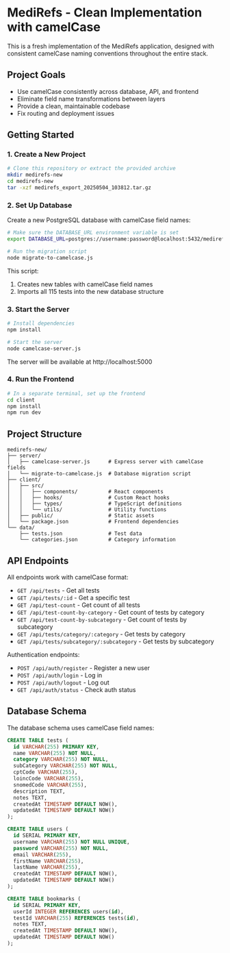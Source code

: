 # MediRefs - Clean Implementation with camelCase

This is a fresh implementation of the MediRefs application, designed with consistent camelCase naming conventions throughout the entire stack.

## Project Goals

- Use camelCase consistently across database, API, and frontend
- Eliminate field name transformations between layers
- Provide a clean, maintainable codebase
- Fix routing and deployment issues

## Getting Started

### 1. Create a New Project

```bash
# Clone this repository or extract the provided archive
mkdir medirefs-new
cd medirefs-new
tar -xzf medirefs_export_20250504_103812.tar.gz
```

### 2. Set Up Database

Create a new PostgreSQL database with camelCase field names:

```bash
# Make sure the DATABASE_URL environment variable is set
export DATABASE_URL=postgres://username:password@localhost:5432/medirefs_new

# Run the migration script
node migrate-to-camelcase.js
```

This script:
1. Creates new tables with camelCase field names
2. Imports all 115 tests into the new database structure

### 3. Start the Server

```bash
# Install dependencies
npm install

# Start the server
node camelcase-server.js
```

The server will be available at http://localhost:5000

### 4. Run the Frontend

```bash
# In a separate terminal, set up the frontend
cd client
npm install
npm run dev
```

## Project Structure

```
medirefs-new/
├── server/
│   ├── camelcase-server.js      # Express server with camelCase fields
│   └── migrate-to-camelcase.js  # Database migration script
├── client/
│   ├── src/
│   │   ├── components/          # React components
│   │   ├── hooks/               # Custom React hooks
│   │   ├── types/               # TypeScript definitions
│   │   └── utils/               # Utility functions
│   ├── public/                  # Static assets
│   └── package.json             # Frontend dependencies
└── data/
    ├── tests.json               # Test data
    └── categories.json          # Category information
```

## API Endpoints

All endpoints work with camelCase format:

- `GET /api/tests` - Get all tests
- `GET /api/tests/:id` - Get a specific test
- `GET /api/test-count` - Get count of all tests
- `GET /api/test-count-by-category` - Get count of tests by category
- `GET /api/test-count-by-subcategory` - Get count of tests by subcategory
- `GET /api/tests/category/:category` - Get tests by category
- `GET /api/tests/subcategory/:subcategory` - Get tests by subcategory

Authentication endpoints:
- `POST /api/auth/register` - Register a new user
- `POST /api/auth/login` - Log in
- `POST /api/auth/logout` - Log out
- `GET /api/auth/status` - Check auth status

## Database Schema

The database schema uses camelCase field names:

```sql
CREATE TABLE tests (
  id VARCHAR(255) PRIMARY KEY,
  name VARCHAR(255) NOT NULL,
  category VARCHAR(255) NOT NULL,
  subCategory VARCHAR(255) NOT NULL,
  cptCode VARCHAR(255),
  loincCode VARCHAR(255),
  snomedCode VARCHAR(255),
  description TEXT,
  notes TEXT,
  createdAt TIMESTAMP DEFAULT NOW(),
  updatedAt TIMESTAMP DEFAULT NOW()
);

CREATE TABLE users (
  id SERIAL PRIMARY KEY,
  username VARCHAR(255) NOT NULL UNIQUE,
  password VARCHAR(255) NOT NULL,
  email VARCHAR(255),
  firstName VARCHAR(255),
  lastName VARCHAR(255),
  createdAt TIMESTAMP DEFAULT NOW(),
  updatedAt TIMESTAMP DEFAULT NOW()
);

CREATE TABLE bookmarks (
  id SERIAL PRIMARY KEY,
  userId INTEGER REFERENCES users(id),
  testId VARCHAR(255) REFERENCES tests(id),
  notes TEXT,
  createdAt TIMESTAMP DEFAULT NOW(),
  updatedAt TIMESTAMP DEFAULT NOW()
);
```